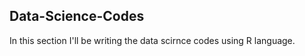 ## Data-Science-Codes ##   
In this section I'll be writing the data scirnce codes using R language.            

